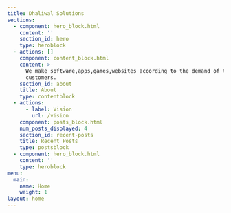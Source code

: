 ```yaml
---
title: Dhaliwal Solutions
sections:
  - component: hero_block.html
    content: ''
    section_id: hero
    type: heroblock
  - actions: []
    component: content_block.html
    content: >-
      We make software,apps,games,websites according to the demand of the
      customers.
    section_id: about
    title: About
    type: contentblock
  - actions:
      - label: Vision
        url: /vision
    component: posts_block.html
    num_posts_displayed: 4
    section_id: recent-posts
    title: Recent Posts
    type: postsblock
  - component: hero_block.html
    content: ''
    type: heroblock
menu:
  main:
    name: Home
    weight: 1
layout: home
---
```


